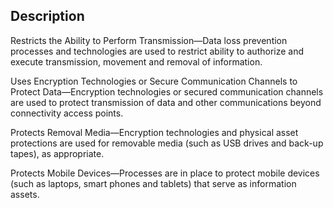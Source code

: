 ## Description

Restricts the Ability to Perform Transmission—Data loss prevention processes and technologies are used to restrict ability to authorize and execute transmission, movement and removal of information.

Uses Encryption Technologies or Secure Communication Channels to Protect Data—Encryption technologies or secured communication channels are used to protect transmission of data and other communications beyond connectivity access points.

Protects Removal Media—Encryption technologies and physical asset protections are used for removable media (such as USB drives and back-up tapes), as appropriate.

Protects Mobile Devices—Processes are in place to protect mobile devices (such as laptops, smart phones and tablets) that serve as information assets.

